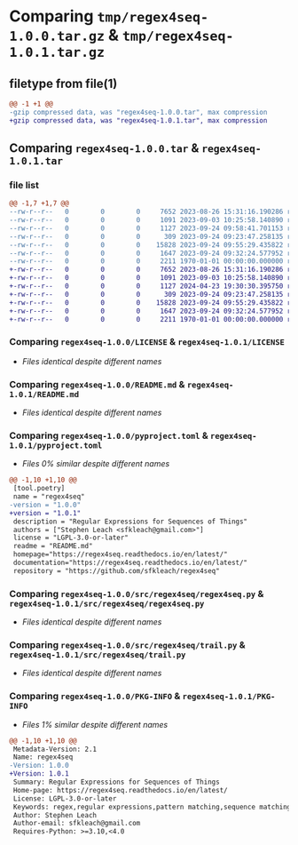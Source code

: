 # Comparing `tmp/regex4seq-1.0.0.tar.gz` & `tmp/regex4seq-1.0.1.tar.gz`

## filetype from file(1)

```diff
@@ -1 +1 @@
-gzip compressed data, was "regex4seq-1.0.0.tar", max compression
+gzip compressed data, was "regex4seq-1.0.1.tar", max compression
```

## Comparing `regex4seq-1.0.0.tar` & `regex4seq-1.0.1.tar`

### file list

```diff
@@ -1,7 +1,7 @@
--rw-r--r--   0        0        0     7652 2023-08-26 15:31:16.190286 regex4seq-1.0.0/LICENSE
--rw-r--r--   0        0        0     1091 2023-09-03 10:25:58.140890 regex4seq-1.0.0/README.md
--rw-r--r--   0        0        0     1127 2023-09-24 09:58:41.701153 regex4seq-1.0.0/pyproject.toml
--rw-r--r--   0        0        0      309 2023-09-24 09:23:47.258135 regex4seq-1.0.0/src/regex4seq/__init__.py
--rw-r--r--   0        0        0    15828 2023-09-24 09:55:29.435822 regex4seq-1.0.0/src/regex4seq/regex4seq.py
--rw-r--r--   0        0        0     1647 2023-09-24 09:32:24.577952 regex4seq-1.0.0/src/regex4seq/trail.py
--rw-r--r--   0        0        0     2211 1970-01-01 00:00:00.000000 regex4seq-1.0.0/PKG-INFO
+-rw-r--r--   0        0        0     7652 2023-08-26 15:31:16.190286 regex4seq-1.0.1/LICENSE
+-rw-r--r--   0        0        0     1091 2023-09-03 10:25:58.140890 regex4seq-1.0.1/README.md
+-rw-r--r--   0        0        0     1127 2024-04-23 19:30:30.395750 regex4seq-1.0.1/pyproject.toml
+-rw-r--r--   0        0        0      309 2023-09-24 09:23:47.258135 regex4seq-1.0.1/src/regex4seq/__init__.py
+-rw-r--r--   0        0        0    15828 2023-09-24 09:55:29.435822 regex4seq-1.0.1/src/regex4seq/regex4seq.py
+-rw-r--r--   0        0        0     1647 2023-09-24 09:32:24.577952 regex4seq-1.0.1/src/regex4seq/trail.py
+-rw-r--r--   0        0        0     2211 1970-01-01 00:00:00.000000 regex4seq-1.0.1/PKG-INFO
```

### Comparing `regex4seq-1.0.0/LICENSE` & `regex4seq-1.0.1/LICENSE`

 * *Files identical despite different names*

### Comparing `regex4seq-1.0.0/README.md` & `regex4seq-1.0.1/README.md`

 * *Files identical despite different names*

### Comparing `regex4seq-1.0.0/pyproject.toml` & `regex4seq-1.0.1/pyproject.toml`

 * *Files 0% similar despite different names*

```diff
@@ -1,10 +1,10 @@
 [tool.poetry]
 name = "regex4seq"
-version = "1.0.0"
+version = "1.0.1"
 description = "Regular Expressions for Sequences of Things"
 authors = ["Stephen Leach <sfkleach@gmail.com>"]
 license = "LGPL-3.0-or-later"
 readme = "README.md"
 homepage="https://regex4seq.readthedocs.io/en/latest/"
 documentation="https://regex4seq.readthedocs.io/en/latest/"
 repository = "https://github.com/sfkleach/regex4seq"
```

### Comparing `regex4seq-1.0.0/src/regex4seq/regex4seq.py` & `regex4seq-1.0.1/src/regex4seq/regex4seq.py`

 * *Files identical despite different names*

### Comparing `regex4seq-1.0.0/src/regex4seq/trail.py` & `regex4seq-1.0.1/src/regex4seq/trail.py`

 * *Files identical despite different names*

### Comparing `regex4seq-1.0.0/PKG-INFO` & `regex4seq-1.0.1/PKG-INFO`

 * *Files 1% similar despite different names*

```diff
@@ -1,10 +1,10 @@
 Metadata-Version: 2.1
 Name: regex4seq
-Version: 1.0.0
+Version: 1.0.1
 Summary: Regular Expressions for Sequences of Things
 Home-page: https://regex4seq.readthedocs.io/en/latest/
 License: LGPL-3.0-or-later
 Keywords: regex,regular expressions,pattern matching,sequence matching
 Author: Stephen Leach
 Author-email: sfkleach@gmail.com
 Requires-Python: >=3.10,<4.0
```

